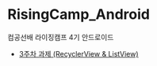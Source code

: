 # RisingCamp_Android
컴공선배 라이징캠프 4기 안드로이드 

- [3주차 과제 (RecyclerView & ListView)](https://github.com/JegalEun/RisingCamp_Android/tree/main/RC_4)
